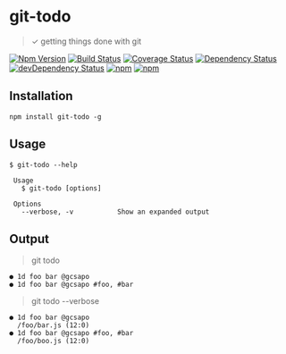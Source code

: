 # git-todo

> ✓ getting things done with git

[![Npm Version](https://img.shields.io/npm/v/git-todo.svg)](https://www.npmjs.com/package/git-todo)
[![Build Status](https://travis-ci.org/gabrielcsapo/git-todo.svg?branch=master)](https://travis-ci.org/gabrielcsapo/git-todo)
[![Coverage Status](https://lcov-server.gabrielcsapo.com/badge/github%2Ecom/gabrielcsapo/git-todo.svg)](https://lcov-server.gabrielcsapo.com/coverage/github%2Ecom/gabrielcsapo/git-todo)
[![Dependency Status](https://starbuck.gabrielcsapo.com/badge/github/gabrielcsapo/git-todo/status.svg)](https://starbuck.gabrielcsapo.com/github/gabrielcsapo/git-todo)
[![devDependency Status](https://starbuck.gabrielcsapo.com/badge/github/gabrielcsapo/git-todo/dev-status.svg)](https://starbuck.gabrielcsapo.com/github/gabrielcsapo/git-todo#info=devDependencies)
[![npm](https://img.shields.io/npm/dt/git-todo.svg)]()
[![npm](https://img.shields.io/npm/dm/git-todo.svg)]()

## Installation

```
npm install git-todo -g
```

## Usage

```
$ git-todo --help

 Usage
   $ git-todo [options]

 Options
   --verbose, -v           Show an expanded output
```

## Output

> git todo

```
● 1d foo bar @gcsapo
● 1d foo bar @gcsapo #foo, #bar
```

> git todo --verbose

```
● 1d foo bar @gcsapo
  /foo/bar.js (12:0)
● 1d foo bar @gcsapo #foo, #bar
  /foo/boo.js (12:0)
```
